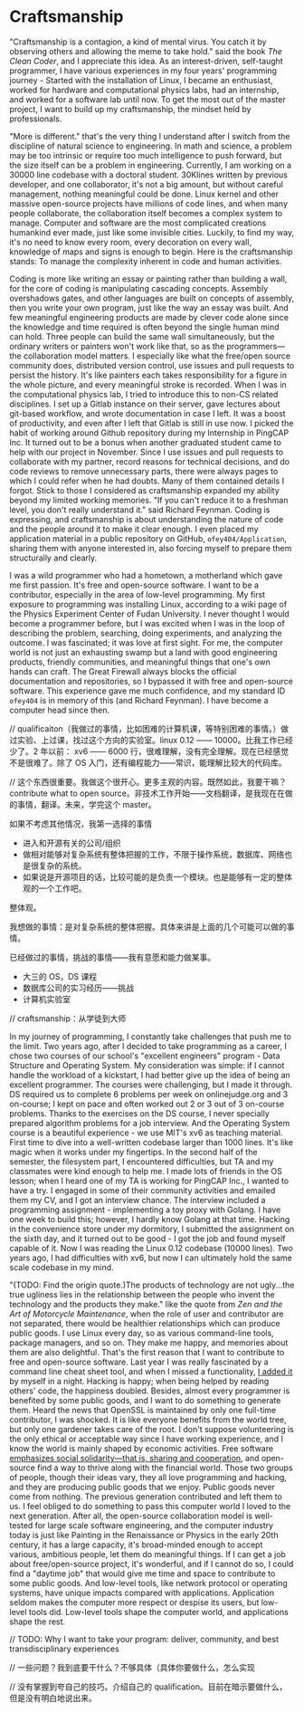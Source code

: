 Craftsmanship
=============

"Craftsmanship is a contagion, a kind of mental virus. You catch it by observing others and allowing the meme to take hold." said the book *The Clean Coder*, and I appreciate this idea. As an interest-driven, self-taught programmer, I have various experiences in my four years' programming journey - Started with the installation of Linux, I became an enthusiast, worked for hardware and computational physics labs, had an internship, and worked for a software lab until now. To get the most out of the master project, I want to build up my craftsmanship, the mindset held by professionals. 

"More is different." that's the very thing I understand after I switch from the discipline of natural science to engineering. In math and science, a problem may be too intrinsic or require too much intelligence to push forward, but the size itself can be a problem in engineering. Currently, I am working on a 30000 line codebase with a doctoral student. 30Klines written by previous developer, and one collaborator, it's not a big amount, but without careful management, nothing meaningful could be done. Linux kernel and other massive open-source projects have millions of code lines, and when many people collaborate, the collaboration itself becomes a complex system to manage. Computer and software are the most complicated creations humankind ever made, just like some invisible cities. Luckily, to find my way, it's no need to know every room, every decoration on every wall, knowledge of maps and signs is enough to begin. Here is the craftsmanship stands: To manage the complexity inherent in code and human activities.

Coding is more like writing an essay or painting rather than building a wall, for the core of coding is manipulating cascading concepts. Assembly overshadows gates, and other languages are built on concepts of assembly, then you write your own program, just like the way an essay was built. And few meaningful engineering products are made by clever code alone since the knowledge and time required is often beyond the single human mind can hold. Three people can build the same wall simultaneously, but the ordinary writers or painters won't work like that, so as the programmers—the collaboration model matters. I especially like what the free/open source community does, distributed version control, use issues and pull requests to persist the history. It's like painters each takes responsibility for a figure in the whole picture, and every meaningful stroke is recorded. When I was in the computational physics lab, I tried to introduce this to non-CS related disciplines. I set up a Gitlab instance on their server, gave lectures about git-based workflow, and wrote documentation in case I left. It was a boost of productivity, and even after I left that Gitlab is still in use now. I picked the habit of working around Github repository during my Internship in PingCAP Inc. It turned out to be a bonus when another graduated student came to help with our project in November. Since I use issues and pull requests to collaborate with my partner, record reasons for technical decisions, and do code reviews to remove unnecessary parts, there were always pages to which I could refer when he had doubts. Many of them contained details I forgot. Stick to those I considered as craftsmanship expanded my ability beyond my limited working memories. "If you can't reduce it to a freshman level, you don't really understand it." said Richard Feynman. Coding is expressing, and craftsmanship is about understanding the nature of code and the people around it to make it clear enough. I even placed my application material in a public repository on GitHub, `ofey404/Application`, sharing them with anyone interested in, also forcing myself to prepare them structurally and clearly.

I was a wild programmer who had a hometown, a motherland which gave me first passion. It's free and open-source software. I want to be a contributor, especially in the area of low-level programming. My first exposure to programming was installing Linux, according to a wiki page of the Physics Experiment Center of Fudan University. I never thought I would become a programmer before, but I was excited when I was in the loop of describing the problem, searching, doing experiments, and analyzing the outcome. I was fascinated; it was love at first sight. For me, the computer world is not just an exhausting swamp but a land with good engineering products, friendly communities, and meaningful things that one's own hands can craft. The Great Firewall always blocks the official documentation and repositories, so I bypassed it with free and open-source software. This experience gave me much confidence, and my standard ID `ofey404` is in memory of this (and Richard Feynman). I have become a computer head since then.

// qualificaiton（我做过的事情，比如困难的计算机课，等特别困难的事情。）做过实验、上过课，找过这个方向的实验室。linux 0.12 —— 10000。比我工作已经少了。2 年以前： xv6 —— 6000 行，很难理解，没有完全理解。现在已经感觉不是很难了。除了 OS 入门，还有编程能力——常识，能理解比较大的代码库。

// 这个东西很重要。我做这个很开心。更多主观的内容。既然如此，我要干嘛？contribute what to open source。非技术工作开始——文档翻译，是我现在在做的事情，翻译。未来，学完这个 master。

如果不考虑其他情况，我第一选择的事情

- 进入和开源有关的公司/组织
- 做相对能够对复杂系统有整体把握的工作，不限于操作系统，数据库、网络也是很复杂的系统。
- 如果说是开源项目的话，比较可能的是负责一个模块。也是能够有一定的整体观的一个工作吧。

整体观。

我想做的事情：是对复杂系统的整体把握。具体来讲是上面的几个可能可以做的事情。

已经做过的事情，挑战的事情——我有意愿和能力做某事。

- 大三的 OS，DS 课程
- 数据库公司的实习经历——挑战
- 计算机实验室

// craftsmanship：从学徒到大师

In my journey of programming, I constantly take challenges that push me to the limit. Two years ago, after I decided to take programming as a career, I chose two courses of our school's "excellent engineers" program - Data Structure and Operating System. My consideration was simple: if I cannot handle the workload of a kickstart, I had better give up the idea of being an excellent programmer. The courses were challenging, but I made it through. DS required us to complete 6 problems per week on onlinejudge.org and 3 on-course; I kept on pace and often worked out 2 or 3 out of 3 on-course problems. Thanks to the exercises on the DS course, I never specially prepared algorithm problems for a job interview. And the Operating System course is a beautiful experience - we use MIT's xv6 as teaching material. First time to dive into a well-written codebase larger than 1000 lines. It's like magic when it works under my fingertips. In the second half of the semester, the filesystem part, I encountered difficulties, but TA and my classmates were kind enough to help me. I made lots of friends in the OS lesson; when I heard one of my TA is working for PingCAP Inc., I wanted to have a try. I engaged in some of their community activities and emailed them my CV, and I got an interview chance. The interview included a programming assignment - implementing a toy proxy with Golang. I have one week to build this; however, I hardly know Golang at that time. Hacking in the convenience store under my dormitory, I submitted the assignment on the sixth day, and it turned out to be good - I got the job and found myself capable of it. Now I was reading the Linux 0.12 codebase (10000 lines). Two years ago, I had difficulties with xv6, but now I can ultimately hold the same scale codebase in my mind.

"(TODO: Find the origin quote.)The products of technology are not ugly...the true ugliness lies in the relationship between the people who invent the technology and the products they make." like the quote from *Zen and the Art of Motorcycle Maintenance*, when the role of user and contributor are not separated, there would be healthier relationships which can produce public goods. I use Linux every day, so as various command-line tools, package managers, and so on. They make me happy, and memories about them are also delightful. That's the first reason that I want to contribute to free and open-source software. Last year I was really fascinated by a command line cheat sheet tool, and when I missed a functionality, [I added it](https://github.com/knqyf263/pet/pull/161) by myself in a night. Hacking is happy; when being helped by reading others' code, the happiness doubled. Besides, almost every programmer is benefited by some public goods, and I want to do something to generate them. Heard the news that OpenSSL is maintained by only one full-time contributor, I was shocked. It is like everyone benefits from the world tree, but only one gardener takes care of the root. I don't suppose volunteering is the only ethical or acceptable way since I have working experience, and I know the world is mainly shaped by economic activities. Free software [emphasizes social solidarity—that is, sharing and cooperation](https://www.gnu.org/philosophy/open-source-misses-the-point.html), and open-source find a way to thrive along with the financial world. Those two groups of people, though their ideas vary, they all love programming and hacking, and they are producing public goods that we enjoy. Public goods never come from nothing. The previous generation contributed and left them to us. I feel obliged to do something to pass this computer world I loved to the next generation. After all, the open-source collaboration model is well-tested for large scale software engineering, and the computer industry today is just like Painting in the Renaissance or Physics in the early 20th century, it has a large capacity, it's broad-minded enough to accept various, ambitious people, let them do meaningful things. If I can get a job about free/open-source project, it's wonderful, and if I cannot do so, I could find a "daytime job" that would give me time and space to contribute to some public goods. And low-level tools, like network protocol or operating systems, have unique impacts compared with applications. Application seldom makes the computer more respect or despise its users, but low-level tools did. Low-level tools shape the computer world, and applications shape the rest.

// TODO: Why I want to take your program: deliver, community, and best transdisciplinary experiences

// 一些问题？我到底要干什么？不够具体（具体你要做什么，怎么实现

// 没有掌握到夸自己的技巧。介绍自己的 qualification。目前在暗示要做什么，但是没有明白地说出来。

